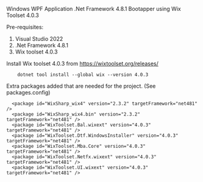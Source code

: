 Windows WPF Application .Net Framework 4.8.1 Bootapper using Wix Toolset 4.0.3

Pre-requisites:
1. Visual Studio 2022
1. .Net Framework 4.8.1
1. Wix toolset 4.0.3

Install Wix toolset 4.0.3 from https://wixtoolset.org/releases/
```
	dotnet tool install --global wix --version 4.0.3
```

Extra packages added that are needed for the project. (See packages.config)

```
  <package id="WixSharp_wix4" version="2.3.2" targetFramework="net481" />
  <package id="WixSharp_wix4.bin" version="2.3.2" targetFramework="net481" />
  <package id="WixToolset.Bal.wixext" version="4.0.3" targetFramework="net481" />
  <package id="WixToolset.Dtf.WindowsInstaller" version="4.0.3" targetFramework="net481" />
  <package id="WixToolset.Mba.Core" version="4.0.3" targetFramework="net481" />
  <package id="WixToolset.Netfx.wixext" version="4.0.3" targetFramework="net481" />
  <package id="WixToolset.UI.wixext" version="4.0.3" targetFramework="net481" />
```